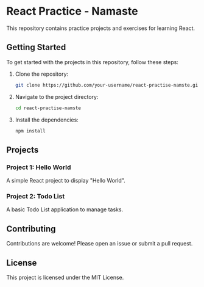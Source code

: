 # React Practice - Namaste

This repository contains practice projects and exercises for learning React.

## Getting Started

To get started with the projects in this repository, follow these steps:

1. Clone the repository:
    ```bash
    git clone https://github.com/your-username/react-practise-namste.git
    ```
2. Navigate to the project directory:
    ```bash
    cd react-practise-namste
    ```
3. Install the dependencies:
    ```bash
    npm install
    ```

## Projects

### Project 1: Hello World

A simple React project to display "Hello World".

### Project 2: Todo List

A basic Todo List application to manage tasks.

## Contributing

Contributions are welcome! Please open an issue or submit a pull request.

## License

This project is licensed under the MIT License.